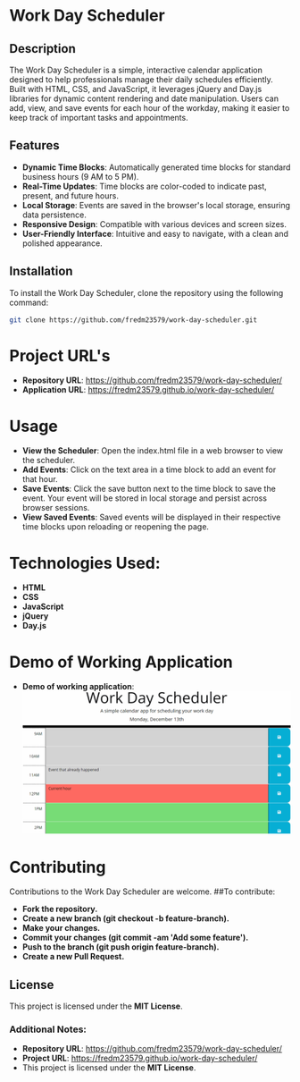 # Work Day Scheduler

## Description

The Work Day Scheduler is a simple, interactive calendar application designed to help professionals manage their daily schedules efficiently. Built with HTML, CSS, and JavaScript, it leverages jQuery and Day.js libraries for dynamic content rendering and date manipulation. Users can add, view, and save events for each hour of the workday, making it easier to keep track of important tasks and appointments.

## Features

- **Dynamic Time Blocks**: Automatically generated time blocks for standard business hours (9 AM to 5 PM).
- **Real-Time Updates**: Time blocks are color-coded to indicate past, present, and future hours.
- **Local Storage**: Events are saved in the browser's local storage, ensuring data persistence.
- **Responsive Design**: Compatible with various devices and screen sizes.
- **User-Friendly Interface**: Intuitive and easy to navigate, with a clean and polished appearance.

## Installation

To install the Work Day Scheduler, clone the repository using the following command:

```bash
git clone https://github.com/fredm23579/work-day-scheduler.git
```

# Project URL's
- **Repository URL**: https://github.com/fredm23579/work-day-scheduler/
- **Application URL**: https://fredm23579.github.io/work-day-scheduler/

# Usage
- **View the Scheduler**: Open the index.html file in a web browser to view the scheduler.
- **Add Events**: Click on the text area in a time block to add an event for that hour.
- **Save Events**: Click the save button next to the time block to save the event. Your event will be stored in local storage and persist across browser sessions.
- **View Saved Events**: Saved events will be displayed in their respective time blocks upon reloading or reopening the page.

# Technologies Used:
- **HTML**
- **CSS**
- **JavaScript**
- **jQuery**
- **Day.js**

# Demo of Working Application

- **Demo of working application**: ![Demo of Application](assets/imgs/demo.gif)

# Contributing
Contributions to the Work Day Scheduler are welcome. 
##To contribute:
- **Fork the repository.**
- **Create a new branch (git checkout -b feature-branch).**
- **Make your changes.**
- **Commit your changes (git commit -am 'Add some feature').**
- **Push to the branch (git push origin feature-branch).**
- **Create a new Pull Request.**

## License
This project is licensed under the **MIT License**.


### Additional Notes:

- **Repository URL**: https://github.com/fredm23579/work-day-scheduler/
- **Project URL**: https://fredm23579.github.io/work-day-scheduler/
- This project is licensed under the **MIT License**.
